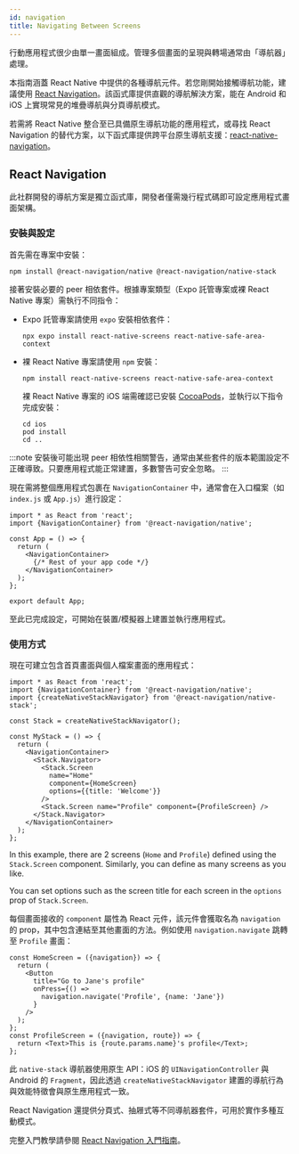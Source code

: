 ```yaml
---
id: navigation
title: Navigating Between Screens
---
```


行動應用程式很少由單一畫面組成。管理多個畫面的呈現與轉場通常由「導航器」處理。

本指南涵蓋 React Native 中提供的各種導航元件。若您剛開始接觸導航功能，建議使用 [React Navigation](navigation.md#react-navigation)。該函式庫提供直觀的導航解決方案，能在 Android 和 iOS 上實現常見的堆疊導航與分頁導航模式。

若需將 React Native 整合至已具備原生導航功能的應用程式，或尋找 React Navigation 的替代方案，以下函式庫提供跨平台原生導航支援：[react-native-navigation](https://github.com/wix/react-native-navigation)。

## React Navigation

此社群開發的導航方案是獨立函式庫，開發者僅需幾行程式碼即可設定應用程式畫面架構。

### 安裝與設定

首先需在專案中安裝：

```shell
npm install @react-navigation/native @react-navigation/native-stack
```

接著安裝必要的 peer 相依套件。根據專案類型（Expo 託管專案或裸 React Native 專案）需執行不同指令：

- Expo 託管專案請使用 `expo` 安裝相依套件：

  ```shell
  npx expo install react-native-screens react-native-safe-area-context
  ```

- 裸 React Native 專案請使用 `npm` 安裝：

  ```shell
  npm install react-native-screens react-native-safe-area-context
  ```

  裸 React Native 專案的 iOS 端需確認已安裝 [CocoaPods](https://cocoapods.org/)，並執行以下指令完成安裝：

  ```shell
  cd ios
  pod install
  cd ..
  ```

:::note
安裝後可能出現 peer 相依性相關警告，通常由某些套件的版本範圍設定不正確導致。只要應用程式能正常建置，多數警告可安全忽略。
:::

現在需將整個應用程式包裹在 `NavigationContainer` 中，通常會在入口檔案（如 `index.js` 或 `App.js`）進行設定：

```tsx
import * as React from 'react';
import {NavigationContainer} from '@react-navigation/native';

const App = () => {
  return (
    <NavigationContainer>
      {/* Rest of your app code */}
    </NavigationContainer>
  );
};

export default App;
```

至此已完成設定，可開始在裝置/模擬器上建置並執行應用程式。

### 使用方式

現在可建立包含首頁畫面與個人檔案畫面的應用程式：

```tsx
import * as React from 'react';
import {NavigationContainer} from '@react-navigation/native';
import {createNativeStackNavigator} from '@react-navigation/native-stack';

const Stack = createNativeStackNavigator();

const MyStack = () => {
  return (
    <NavigationContainer>
      <Stack.Navigator>
        <Stack.Screen
          name="Home"
          component={HomeScreen}
          options={{title: 'Welcome'}}
        />
        <Stack.Screen name="Profile" component={ProfileScreen} />
      </Stack.Navigator>
    </NavigationContainer>
  );
};
```

In this example, there are 2 screens (`Home` and `Profile`) defined using the `Stack.Screen` component. Similarly, you can define as many screens as you like.

You can set options such as the screen title for each screen in the `options` prop of `Stack.Screen`.

每個畫面接收的 `component` 屬性為 React 元件，該元件會獲取名為 `navigation` 的 prop，其中包含連結至其他畫面的方法。例如使用 `navigation.navigate` 跳轉至 `Profile` 畫面：

```tsx
const HomeScreen = ({navigation}) => {
  return (
    <Button
      title="Go to Jane's profile"
      onPress={() =>
        navigation.navigate('Profile', {name: 'Jane'})
      }
    />
  );
};
const ProfileScreen = ({navigation, route}) => {
  return <Text>This is {route.params.name}'s profile</Text>;
};
```

此 `native-stack` 導航器使用原生 API：iOS 的 `UINavigationController` 與 Android 的 `Fragment`，因此透過 `createNativeStackNavigator` 建置的導航行為與效能特徵會與原生應用程式一致。

React Navigation 還提供分頁式、抽屜式等不同導航器套件，可用於實作多種互動模式。

完整入門教學請參閱 [React Navigation 入門指南](https://reactnavigation.org/docs/getting-started)。